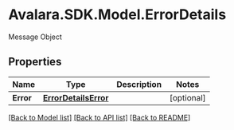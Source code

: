 # Avalara.SDK.Model.ErrorDetails
Message Object

## Properties

Name | Type | Description | Notes
------------ | ------------- | ------------- | -------------
**Error** | [**ErrorDetailsError**](ErrorDetailsError.md) |  | [optional] 

[[Back to Model list]](../README.md#documentation-for-models) [[Back to API list]](../README.md#documentation-for-api-endpoints) [[Back to README]](../README.md)

